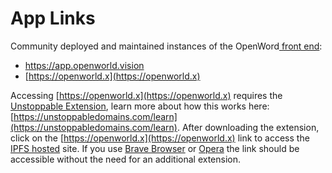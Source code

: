 # App Links

Community deployed and maintained instances of the OpenWord[ front end](https://github.com/OpenWorldVision):

* [https://](https://app.openworld.vision)[app.openworld.vision](http://app.openworld.vision/)
* [https://openworld.x](https://openworld.x)

Accessing [https://openworld.x](https://openworld.x) requires the [Unstoppable Extension](https://unstoppabledomains.com/extension), learn more about how this works here: [https://unstoppabledomains.com/learn](https://unstoppabledomains.com/learn). After downloading the extension, click on the [https://openworld.x](https://openworld.x) link to access the [IPFS hosted](https://ipfs.io/) site. If you use [Brave Browser](https://brave.com/) or [Opera](https://www.opera.com/) the link should be accessible without the need for an additional extension.
